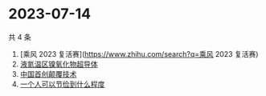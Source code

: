 # 2023-07-14

共 4 条

<!-- BEGIN -->
<!-- 最后更新时间 Fri Jul 14 2023 06:09:09 GMT+0800 (China Standard Time) -->

1. [乘风 2023 复活赛](https://www.zhihu.com/search?q=乘风 2023 复活赛)
1. [液氮温区镍氧化物超导体](https://www.zhihu.com/search?q=液氮温区镍氧化物超导体)
1. [中国首创颠覆技术](https://www.zhihu.com/search?q=中国首创颠覆技术)
1. [一个人可以节俭到什么程度](https://www.zhihu.com/search?q=一个人可以节俭到什么程度)

<!-- END -->
